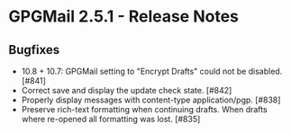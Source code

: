 GPGMail 2.5.1 - Release Notes
============================


Bugfixes
--------

*  10.8 + 10.7: GPGMail setting to "Encrypt Drafts" could not be disabled. [#841]
*  Correct save and display the update check state. [#842]
*  Properly display messages with content-type application/pgp. [#838]
*  Preserve rich-text formatting when continuing drafts. When drafts where re-opened all formatting was lost. [#835]
